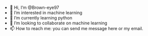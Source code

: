 - 👋 Hi, I’m @Brown-eye97
- 👀 I’m interested in machine learning
- 🌱 I’m currently learning python
- 💞️ I’m looking to collaborate on machine learning
- 📫 How to reach me: you can send me message here or my email.

<!---
Brown-eye97/Brown-eye97 is a ✨ special ✨ repository because its `README.md` (this file) appears on your GitHub profile.
You can click the Preview link to take a look at your changes.
--->
